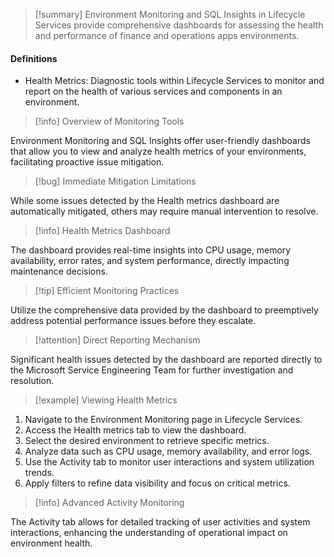 >[!summary]
>Environment Monitoring and SQL Insights in Lifecycle Services provide comprehensive dashboards for assessing the health and performance of finance and operations apps environments.

#### Definitions
- Health Metrics: Diagnostic tools within Lifecycle Services to monitor and report on the health of various services and components in an environment.

>[!info] Overview of Monitoring Tools

Environment Monitoring and SQL Insights offer user-friendly dashboards that allow you to view and analyze health metrics of your environments, facilitating proactive issue mitigation.

>[!bug] Immediate Mitigation Limitations

While some issues detected by the Health metrics dashboard are automatically mitigated, others may require manual intervention to resolve.

>[!info] Health Metrics Dashboard

The dashboard provides real-time insights into CPU usage, memory availability, error rates, and system performance, directly impacting maintenance decisions.

>[!tip] Efficient Monitoring Practices

Utilize the comprehensive data provided by the dashboard to preemptively address potential performance issues before they escalate.

>[!attention] Direct Reporting Mechanism

Significant health issues detected by the dashboard are reported directly to the Microsoft Service Engineering Team for further investigation and resolution.

>[!example] Viewing Health Metrics

1. Navigate to the Environment Monitoring page in Lifecycle Services.
2. Access the Health metrics tab to view the dashboard.
3. Select the desired environment to retrieve specific metrics.
4. Analyze data such as CPU usage, memory availability, and error logs.
5. Use the Activity tab to monitor user interactions and system utilization trends.
6. Apply filters to refine data visibility and focus on critical metrics.

>[!info] Advanced Activity Monitoring

The Activity tab allows for detailed tracking of user activities and system interactions, enhancing the understanding of operational impact on environment health. 